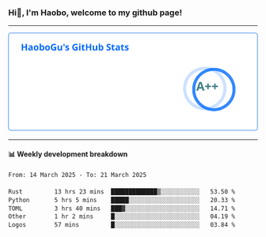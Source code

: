 <!--<h2 align="center"> Hi👋, I'm Haobo, welcome to my github page! </h2>-->
### Hi👋, I'm Haobo, welcome to my github page!
-------

<img href="https://github.com/HaoboGu" src="assets/stats.svg" alt="github stats" /> 

-------

#### 📊 **Weekly development breakdown**
<!--START_SECTION:waka-->

```txt
From: 14 March 2025 - To: 21 March 2025

Rust         13 hrs 23 mins  █████████████▒░░░░░░░░░░░   53.50 %
Python       5 hrs 5 mins    █████░░░░░░░░░░░░░░░░░░░░   20.33 %
TOML         3 hrs 40 mins   ███▓░░░░░░░░░░░░░░░░░░░░░   14.71 %
Other        1 hr 2 mins     █░░░░░░░░░░░░░░░░░░░░░░░░   04.19 %
Logos        57 mins         █░░░░░░░░░░░░░░░░░░░░░░░░   03.84 %
```

<!--END_SECTION:waka-->
<!--
backup url: https://github-readme-status-dusky-ten.vercel.app/api?username=HaoboGu&count_private=true&show_icons=true&theme=transparent&border_color=2f80ed
-->
<!--
**HaoboGu/HaoboGu** is a ✨ _special_ ✨ repository because its `README.md` (this file) appears on your GitHub profile.

Here are some ideas to get you started:

- 🔭 I’m currently working on AI-assisted programming tools
- 🌱 I’m currently learning ...
- 👯 I’m looking to collaborate on ...
- 🤔 I’m looking for help with ...
- 💬 Ask me about ...
- 📫 How to reach me: ...
- 😄 Pronouns: ...
- ⚡ Fun fact: ...
-->
